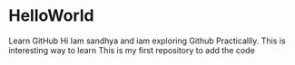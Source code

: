 # HelloWorld
Learn GitHub
Hi Iam sandhya and iam exploring Github Practicallly.
This is interesting way to learn
This is my first repository to add the code
